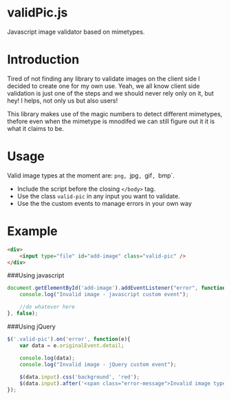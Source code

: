 # validPic.js
Javascript image validator based on mimetypes.


# Introduction
Tired of not finding any library to validate images on the client side I decided to create one for my own use.
Yeah, we all know client side validation is just one of the steps and we should never rely only on it, but hey! I helps, not only us but also users!

This library makes use of the magic numbers to detect different mimetypes, thefore even when the mimetype is mnodifed we can still figure out it it is what it claims to be.

# Usage

Valid image types at the moment are: `png, `jpg`, `gif`, `bmp`.

- Include the script before the closing `</body>` tag.
- Use the class `valid-pic` in any input you want to validate.
- Use the the custom events to manage errors in your own way

# Example

```html
<div>
    <input type="file" id="add-image" class="valid-pic" />
</div>
```

###Using javascript

```javascript
document.getElementById('add-image').addEventListener("error", function(){
    console.log("Invalid image - javascript custom event");

    //do whatever here
}, false);
```

###Using jQuery

```javascript
$('.valid-pic').on('error', function(e){
    var data = e.originalEvent.detail;

    console.log(data);
    console.log("Invalid image - jQuery custom event");
    
    $(data.input).css('background', 'red');
    $(data.input).after('<span class="error-message">Invalid image type!</div>');
});
```

